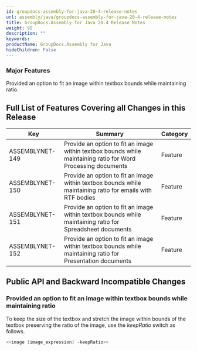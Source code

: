 ```yaml
---
id: groupdocs-assembly-for-java-20-4-release-notes
url: assembly/java/groupdocs-assembly-for-java-20-4-release-notes
title: GroupDocs.Assembly for Java 20.4 Release Notes
weight: 90
description: ""
keywords: 
productName: GroupDocs.Assembly for Java
hideChildren: False
---
```

### Major Features

Provided an option to fit an image within textbox bounds while maintaining ratio.

## Full List of Features Covering all Changes in this Release

| Key | Summary | Category |
| --- | --- | --- |
| ASSEMBLYNET-149  | Provide an option to fit an image within textbox bounds while maintaining ratio for Word Processing documents  | Feature  |
| ASSEMBLYNET-150  | Provide an option to fit an image within textbox bounds while maintaining ratio for emails with RTF bodies  | Feature  |
| ASSEMBLYNET-151  | Provide an option to fit an image within textbox bounds while maintaining ratio for Spreadsheet documents  | Feature  |
| ASSEMBLYNET-152  | Provide an option to fit an image within textbox bounds while maintaining ratio for Presentation documents  | Feature  |

## Public API and Backward Incompatible Changes 

### Provided an option to fit an image within textbox bounds while maintaining ratio

To keep the size of the textbox and stretch the image within bounds of the textbox preserving the ratio of the image, use the *keepRatio* switch as follows.

```java
<<image [image_expression] -keepRatio>>

```
